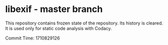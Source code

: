 # libexif - master branch

This repository contains frozen state of the repository.
Its history is cleared. It is used only for static code
analysis with Codacy.

Commit Time: 1710829126